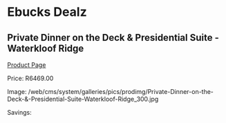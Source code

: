 
# Ebucks Dealz
## Private Dinner on the Deck & Presidential Suite - Waterkloof Ridge
[Product Page](https://www.ebucks.com/web/shop/productSelected.do?prodId=370804475&catId=714893646)

Price: R6469.00

Image: /web/cms/system/galleries/pics/prodimg/Private-Dinner-on-the-Deck-&-Presidential-Suite-Waterkloof-Ridge_300.jpg

Savings: 


	